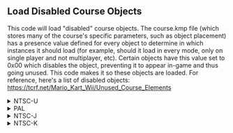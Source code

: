 ## Load Disabled Course Objects

This code will load "disabled" course objects.
The course.kmp file (which stores many of the course's specific parameters, such as object placement) has a presence value defined for every object to determine in which instances it should load (for example, should it load in every mode, only on single player and not multiplayer, etc). Certain objects have this value set to 0x00 which disables the object, preventing it to appear in-game and thus going unused. This code makes it so these objects are loaded.
For reference, here's a list of disabled objects: https://tcrf.net/Mario_Kart_Wii/Unused_Course_Elements

<details>
<summary>NTSC-U</summary>

```powerpc
0481340C 38000001
```
</details>

<details>
<summary>PAL</summary>

```powerpc
04826F20 38000001
```
</details>

<details>
<summary>NTSC-J</summary>

```powerpc
0482658C 38000001
```
</details>

<details>
<summary>NTSC-K</summary>

```powerpc
048152E0 38000001
```
</details>